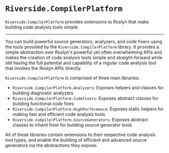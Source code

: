 # `Riverside.CompilerPlatform`

`Riverside.CompilerPlatform` provides extensions to Roslyn that make building code analysis tools simple.

---

You can build powerful source generators, analyzers, and code fixers using the tools provided by the `Riverside.CompilerPlatform` library.
It provides a simple abstraction over Roslyn's powerful yet often overwhelming APIs and makes the creation of code analysis tools simple and straight-forward while still having the full potential and capability of a regular code analysis tool that invokes the Roslyn APIs directly.

`Riverside.CompilerPlatform` is comprised of three main libraries:

- `Riverside.CompilerPlatform.Analyzers`: Exposes helpers and classes for building diagnostic analyzers
- `Riverside.CompilerPlatform.CodeFixers`: Exposes abstract classes for building functional code fixes
- `Riverside.CompilerPlatform.HighPerformance`: Exposes static helpers for making fast and efficient code analysis tools
- `Riverside.CompilerPlatform.SourceGenerators`: Exposes abstract classes to inherit from for building source generator tools

All of these libraries contain extensions to their respective code analysis tool types, and enable the building of efficient and advanced source generators via the abstractions they expose.
